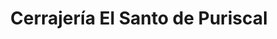 ---
title: "Cerrajería El Santo de Puriscal"
url: /santiago/cerrajeria-el-santo-de-puriscal/
shop: cerrajero
---